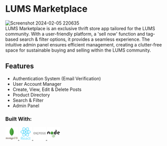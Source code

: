 
# LUMS Marketplace
<img width="249" alt="Screenshot 2024-02-05 220635" src="https://github.com/rsa20/LUMS-MarketPlace/assets/109467428/a6c5bc72-cc6e-4396-8340-5d0e434bb80f">
<br>
LUMS Marketplace is an exclusive thrift store app tailored for the LUMS community. With a user-friendly platform, a 'sell now' function and tag-based search & filter options, it provides a seamless experience. The intuitive admin panel ensures efficient management, creating a clutter-free space for sustainable buying and selling within the LUMS community.
<br>

## Features

- Authentication System (Email Verification)
- User Account Manager
- Create, View, Edit & Delete Posts
- Product Directory
- Search & Filter
- Admin Panel

<h3 align="left">Built With:</h3>
<p align="left"> <a href="https://www.mongodb.com/" target="_blank" rel="noreferrer"> <img src="https://raw.githubusercontent.com/devicons/devicon/master/icons/mongodb/mongodb-original-wordmark.svg" alt="mongodb" width="40" height="40"/> </a>  <a href="https://reactjs.org/" target="_blank" rel="noreferrer"> <img src="https://raw.githubusercontent.com/devicons/devicon/master/icons/react/react-original-wordmark.svg" alt="react" width="40" height="40"/> </a><a href="https://expressjs.com" target="_blank" rel="noreferrer"> <img src="https://raw.githubusercontent.com/devicons/devicon/master/icons/express/express-original-wordmark.svg" alt="express" width="40" height="40"/> </a> <a href="https://nodejs.org" target="_blank" rel="noreferrer"> <img src="https://raw.githubusercontent.com/devicons/devicon/master/icons/nodejs/nodejs-original-wordmark.svg" alt="nodejs" width="40" height="40"/> </a> </p>


